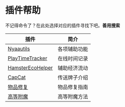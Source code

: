 # 插件帮助

不记得命令了？在此处选择对应的插件寻找下吧。**善用搜索**

|插件|简介|
|--|--|
|[Nyaautils](plugins/nyaautils.md)|各项辅助功能|
|[PlayTimeTracker](plugins/playtimetracker.md)|在线时间记录|
|[HamsterEcoHelper](plugins/hamsterecohelper.md)|辅助经济流动|
|[CapCat](plugins/capcat.md)|传送牌子介绍|
|[物品修复](plugins/repair.md)|物品修复指南|
|[高等附魔](plugins/enchant.md)|高等附魔方法|
